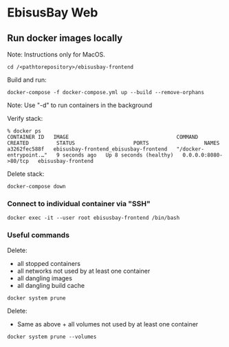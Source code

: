 # EbisusBay Web

## Run docker images locally
Note: Instructions only for MacOS.

```
cd /<pathtorepository>/ebisusbay-frontend
```

Build and run:
```
docker-compose -f docker-compose.yml up --build --remove-orphans
```

Note: Use "-d" to run containers in the background

Verify stack:
```
% docker ps
CONTAINER ID   IMAGE                                   COMMAND                  CREATED         STATUS                   PORTS                  NAMES
a3262fec588f   ebisusbay-frontend_ebisusbay-frontend   "/docker-entrypoint.…"   9 seconds ago   Up 8 seconds (healthy)   0.0.0.0:8080->80/tcp   ebisusbay-frontend
```

Delete stack:
```
docker-compose down
```

### Connect to individual container via "SSH"
```
docker exec -it --user root ebisusbay-frontend /bin/bash
```

### Useful commands
Delete:
  - all stopped containers
  - all networks not used by at least one container
  - all dangling images
  - all dangling build cache
```
docker system prune
```

Delete:
  - Same as above + all volumes not used by at least one container
```
docker system prune --volumes
```
